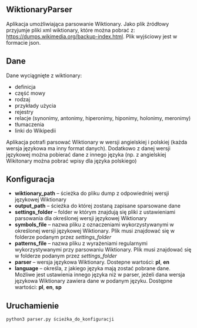 ## **WiktionaryParser**
Aplikacja umożliwiająca parsowanie Wiktionary. Jako plik źródłowy przyjumje pliki xml wiktionary, które można pobrać z: https://dumps.wikimedia.org/backup-index.html.
Plik wyjściowy jest w formacie json. 
## Dane
Dane wyciągnięte z wiktionary:
- definicja
- część mowy
- rodzaj
- przykłady użycia
- rejestry
- relacje (synonimy, antonimy, hiperonimy, hiponimy, holonimy, meronimy)
- tłumaczenia
- linki do Wikipedii

Aplikacja potrafi parsować Wiktionary w wersji angielskiej i polskiej (każda wersja językowa ma inny format danych). Dodatkowo z danej wersji językowej można pobierać dane z innego języka (np. z angielskiej Wikitonary można pobrać wpisy dla języka polskiego)

## Konfiguracja

- **wiktionary_path** – ścieżka do pliku dump z odpowiedniej wersji językowej Wiktionary
- **output_path** – ścieżka do której zostaną zapisane sparsowane dane
- **settings_folder** – folder w którym znajdują się pliki z ustawieniami parsowania dla określonej wersji językowej Wiktionary
- **symbols_file** – nazwa pliku z oznaczeniami wykorzystywanymi w określonej wersji językowej Wiktionary. Plik musi znajdować się w folderze podanym przez _settings_folder_
- **patterns_file** – nazwa pliku z wyrażeniami regularnymi wykorzystywanymi przy parsowaniu Wiktionary. Plik musi znajdować się w folderze podanym przez _settings_folder_
- **parser** – wersja językowa Wiktionary. Dostepne wartości: **pl**, **en**
- **language** – określa, z jakiego języka mają zostać pobrane dane. Możliwe jest ustawienia innego języka niż w parser, jeżeli dana wersja językowa Wiktionary zawiera dane w podanym języku. Dostępne wartości: **pl**, **en**, **sp**

## Uruchamienie

`python3 parser.py ścieżka_do_konfiguracji`

